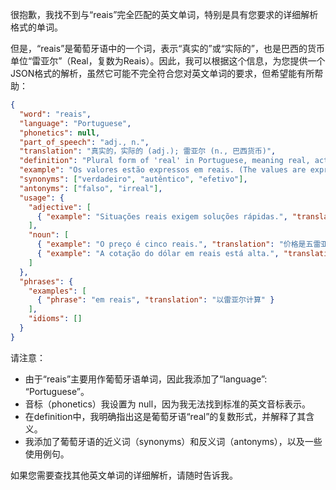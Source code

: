很抱歉，我找不到与“reais”完全匹配的英文单词，特别是具有您要求的详细解析格式的单词。

但是，“reais”是葡萄牙语中的一个词，表示“真实的”或“实际的”，也是巴西的货币单位“雷亚尔”（Real，复数为Reais）。因此，我可以根据这个信息，为您提供一个JSON格式的解析，虽然它可能不完全符合您对英文单词的要求，但希望能有所帮助：

```json
{
  "word": "reais",
  "language": "Portuguese",
  "phonetics": null,
  "part_of_speech": "adj., n.",
  "translation": "真实的，实际的 (adj.); 雷亚尔 (n., 巴西货币)",
  "definition": "Plural form of 'real' in Portuguese, meaning real, actual, or relating to the Brazilian currency.",
  "example": "Os valores estão expressos em reais. (The values are expressed in reais.)",
  "synonyms": ["verdadeiro", "autêntico", "efetivo"],
  "antonyms": ["falso", "irreal"],
  "usage": {
    "adjective": [
      { "example": "Situações reais exigem soluções rápidas.", "translation": "实际情况需要快速的解决方案。" }
    ],
    "noun": [
      { "example": "O preço é cinco reais.", "translation": "价格是五雷亚尔。" },
      { "example": "A cotação do dólar em reais está alta.", "translation": "美元兑雷亚尔的汇率很高。" }
    ]
  },
  "phrases": {
    "examples": [
      { "phrase": "em reais", "translation": "以雷亚尔计算" }
    ],
    "idioms": []
  }
}
```

请注意：

*   由于“reais”主要用作葡萄牙语单词，因此我添加了“language”: “Portuguese”。
*   音标（phonetics）我设置为 null，因为我无法找到标准的英文音标表示。
*   在definition中，我明确指出这是葡萄牙语“real”的复数形式，并解释了其含义。
*   我添加了葡萄牙语的近义词（synonyms）和反义词（antonyms），以及一些使用例句。

如果您需要查找其他英文单词的详细解析，请随时告诉我。
 